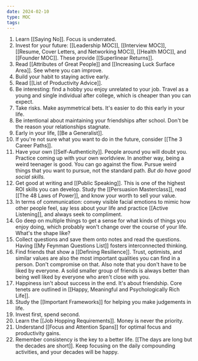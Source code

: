 ```yaml
---
date: 2024-02-10
type: MOC
tags:
---
```


1. Learn [[Saying No]]. Focus is underrated.
2. Invest for your future: [[Leadership MOC]], [[Interview MOC]], [[Resume, Cover Letters, and Networking MOC]], [[Health MOC]], and [[Founder MOC]]. These provide [[Superlinear Returns]].
3. Read [[Attributes of Great People]] and [[Increasing Luck Surface Area]]. See where you can improve.
4. Build your habit to staying active early.
5. Read [[List of Productivity Advice]].
6. Be interesting: find a hobby you enjoy unrelated to your job. Travel as a young and single individual after college, which is cheaper than you can expect.
7. Take risks. Make asymmetrical bets. It's easier to do this early in your life.
8. Be intentional about maintaining your friendships after school. Don't be the reason your relationships stagnate.
9. Early in your life, [[Be a Generalist]].
10. If you're not sure what you want to do in the future, consider [[The 3 Career Paths]].
12. Have your own [[Self-Authenticity]]. People around you will doubt you. Practice coming up with your own worldview. In another way, being a weird teenager is good. You can go against the flow. Pursue weird things that you want to pursue, not the standard path. *But do have good social skills.*
13. Get good at writing and [[Public Speaking]]. This is one of the highest ROI skills you can develop. Study the [[Persuasion Masterclass]], read [[The 48 Laws of Power]], and know your worth to sell your value.
14. In terms of communication: convey visible facial emotions to mimic how other people feel, say less about your life and practice [[Active Listening]], and always seek to compliment.
15. Go deep on multiple things to get a sense for what kinds of things you enjoy doing, which probably won't change over the course of your life. What's the shape like?
16. Collect questions and save them onto notes and read the questions. Having [[My Feynman Questions List]] fosters interconnected thinking.
17. Find friends that show a [[Defining Resilience]]. Trust, optimists, and similar values are also the most important qualities you can find in a person. Don't compromise on that. Also note that you don't have to be liked by everyone. A solid smaller group of friends is always better than being well liked by everyone who aren't close with you.
18. Happiness isn't about success in the end. It's about friendship. Core tenets are outlined in [[Happy, Meaningful and Psychologically Rich Life]].
19. Study the [[Important Frameworks]] for helping you make judgements in life.
20. Invest first, spend second.
21. Learn the [[Job Hopping Requirements]]. Money is never the priority.
22. Understand [[Focus and Attention Spans]] for optimal focus and productivity gains.
23. Remember consistency is the key to a better life. [[The days are long but the decades are short]]. Keep focusing on the daily compounding activities, and your decades will be happy.